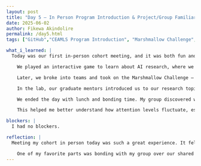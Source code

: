 ```yaml
---
layout: post
title: "Day 5 – In Person Program Introduction & Project/Group Familiarization"
date: 2025-06-02
author: Fikewa Akindolire
permalink: /day5.html
tags: ["GitHub","CEAMLS Program Introduction", "Marshmallow Challenge", "Monitoring Urban Air Pollution", "PM 2.5"]

what_i_learned: |
  Today was our first in-person cohort meeting, and it was both fun and informative. We started in the auditorium with a welcome presentation from the program coordinators and directors, who shared what to expect from the program and how we’ll be supported throughout the summer.

    We played an interactive game to learn about AI research, where we explored how independent and dependent variables help AI systems learn and improve through data. It was a great intro to the research process.

    Later, we broke into teams and took on the Marshmallow Challenge — building the tallest structure using spaghetti, tape, and a marshmallow. It showed how important teamwork, communication, and creativity are in problem-solving.

    In the lab, our graduate mentors introduced us to our research topic. I learned about aerosols, urban pollution, and how human activity like construction can displace and damage the environment. It helped me see the real-world impact of environmental science.

    We ended the day with lunch and bonding time. My group discovered we all shared African roots — Nigerian, Ghanaian, and Zimbabwean — and we connected through music, culture, and shared experiences. That cultural exchange made our team feel even more united.

    This helped me better understand how attention levels fluctuate, especially when switching between tasks. I also learned how to calculate moving averages to reduce noise in the signal while preserving response time.

blockers: |
  I had no blockers.

reflection: |
  Meeting my cohort in person today was such a great experience. It felt amazing to finally connect face-to-face and share real conversations and laughs. We learned how AI uses data and variables through a fun interactive game, and the Marshmallow Challenge showed how important teamwork really is. In the lab, we dove into topics like aerosols and urban pollution — which made the purpose of our research feel real.

    One of my favorite parts was bonding with my group over our shared African roots. That cultural connection made everything feel even more meaningful. I left today feeling excited, inspired, and ready for what’s next.
---
```

